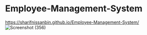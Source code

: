# Employee-Management-System
https://sharifnissanbin.github.io/Employee-Management-System/
![Screenshot (356)](https://github.com/sharifnissanbin/Employee-Management-System/assets/130214908/8efeded4-3d71-4527-a342-eaa805c1d5e8)

